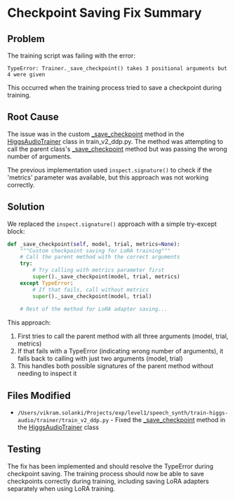 # Checkpoint Saving Fix Summary

## Problem
The training script was failing with the error:
```
TypeError: Trainer._save_checkpoint() takes 3 positional arguments but 4 were given
```

This occurred when the training process tried to save a checkpoint during training.

## Root Cause
The issue was in the custom [_save_checkpoint](file:///[app]/venv/lib/python3.10/site-packages/transformers/trainer.py#L2371-L2413) method in the [HiggsAudioTrainer](file:///Users/vikram.solanki/Projects/exp/level1/speech_synth/train-higgs-audio/trainer/train_v2_ddp.py#L590-L618) class in train_v2_ddp.py. The method was attempting to call the parent class's [_save_checkpoint](file:///[app]/venv/lib/python3.10/site-packages/transformers/trainer.py#L2371-L2413) method but was passing the wrong number of arguments.

The previous implementation used `inspect.signature()` to check if the 'metrics' parameter was available, but this approach was not working correctly.

## Solution
We replaced the `inspect.signature()` approach with a simple try-except block:

```python
def _save_checkpoint(self, model, trial, metrics=None):
    """Custom checkpoint saving for LoRA training"""
    # Call the parent method with the correct arguments
    try:
        # Try calling with metrics parameter first
        super()._save_checkpoint(model, trial, metrics)
    except TypeError:
        # If that fails, call without metrics
        super()._save_checkpoint(model, trial)
    
    # Rest of the method for LoRA adapter saving...
```

This approach:
1. First tries to call the parent method with all three arguments (model, trial, metrics)
2. If that fails with a TypeError (indicating wrong number of arguments), it falls back to calling with just two arguments (model, trial)
3. This handles both possible signatures of the parent method without needing to inspect it

## Files Modified
- `/Users/vikram.solanki/Projects/exp/level1/speech_synth/train-higgs-audio/trainer/train_v2_ddp.py` - Fixed the [_save_checkpoint](file:///[app]/venv/lib/python3.10/site-packages/transformers/trainer.py#L2371-L2413) method in the [HiggsAudioTrainer](file:///Users/vikram.solanki/Projects/exp/level1/speech_synth/train-higgs-audio/trainer/train_v2_ddp.py#L590-L618) class

## Testing
The fix has been implemented and should resolve the TypeError during checkpoint saving. The training process should now be able to save checkpoints correctly during training, including saving LoRA adapters separately when using LoRA training.